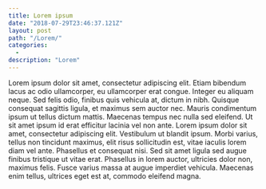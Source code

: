 ```yaml
---
title: Lorem ipsum
date: "2018-07-29T23:46:37.121Z"
layout: post
path: "/Lorem/"
categories:
  - 
description: "Lorem"
---
```

Lorem ipsum dolor sit amet, consectetur adipiscing elit. Etiam bibendum lacus ac odio ullamcorper, eu ullamcorper erat congue. Integer eu aliquam neque. Sed felis odio, finibus quis vehicula at, dictum in nibh. Quisque consequat sagittis ligula, et maximus sem auctor nec. Mauris condimentum ipsum ut tellus dictum mattis. Maecenas tempus nec nulla sed eleifend. Ut sit amet ipsum id erat efficitur lacinia vel non ante. Lorem ipsum dolor sit amet, consectetur adipiscing elit. Vestibulum ut blandit ipsum. Morbi varius, tellus non tincidunt maximus, elit risus sollicitudin est, vitae iaculis lorem diam vel ante. Phasellus et consequat nisi. Sed sit amet ligula sed augue finibus tristique ut vitae erat. Phasellus in lorem auctor, ultricies dolor non, maximus felis. Fusce varius massa at augue imperdiet vehicula. Maecenas enim tellus, ultrices eget est at, commodo eleifend magna.

